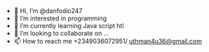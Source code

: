 - 👋 Hi, I’m @danfodio247
- 👀 I’m interested in programming 
- 🌱 I’m currently learning Java script htl 
- 💞️ I’m looking to collaborate on ...
- 📫 How to reach me +2349036072951/ uthman4u36@gmail.com

<!---
danfodio247/danfodio247 is a ✨ special ✨ repository because its `README.md` (this file) appears on your GitHub profile.
You can click the Preview link to take a look at your changes.
--->
